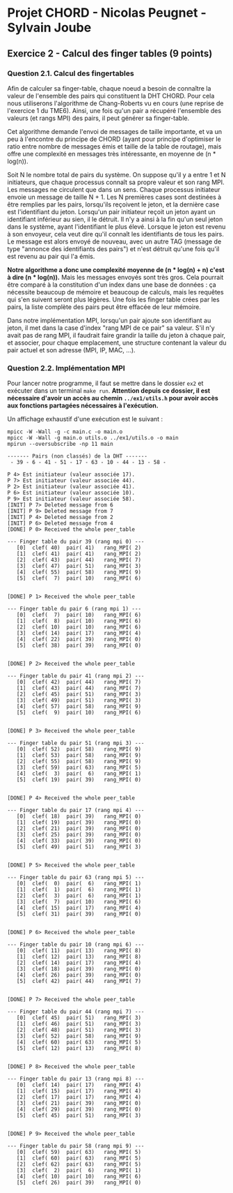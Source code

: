 # Projet CHORD - Nicolas Peugnet - Sylvain Joube

## Exercice 2 - Calcul des finger tables (9 points)

### Question 2.1. Calcul des fingertables

Afin de calculer sa finger-table, chaque noeud a besoin de connaître la valeur de l'ensemble des pairs qui constituent la DHT CHORD. Pour cela nous utiliserons l'algorithme de Chang-Roberts vu en cours (une reprise de l'exercice 1 du TME6). Ainsi, une fois qu'un pair a récupéré l'ensemble des valeurs (et rangs MPI) des pairs, il peut générer sa finger-table.  

Cet algorithme demande l'envoi de messages de taille importante, et va un peu à l'encontre du principe de CHORD (ayant pour principe d'optimiser le ratio entre nombre de messages émis et taille de la table de routage), mais offre une complexité en messages très intéressante, en moyenne de (n * log(n)).  

Soit N le nombre total de pairs du système. On suppose qu'il y a entre 1 et N initiateurs, que chaque processus connaît sa propre valeur et son rang MPI. Les messages ne circulent que dans un sens. Chaque processus initiateur envoie un message de taille N + 1. Les N premières cases sont destinées à être remplies par les pairs, lorsqu'ils reçoivent le jeton, et la dernière case est l'identifiant du jeton. Lorsqu'un pair initiateur reçoit un jeton ayant un identifiant inférieur au sien, il le détruit. Il n'y a ainsi à la fin qu'un seul jeton dans le système, ayant l'identifiant le plus élevé. Lorsque le jeton est revenu à son envoyeur, cela veut dire qu'il connaît les identifiants de tous les pairs. Le message est alors envoyé de nouveau, avec un autre TAG (message de type "annonce des identifiants des pairs") et n'est détruit qu'une fois qu'il est revenu au pair qui l'a émis.  

**Notre algorithme a donc une complexité moyenne de (n * log(n) + n) c'est à dire (n * log(n)).** Mais les messages envoyés sont très gros. Cela pourrait être comparé à la constitution d'un index dans une base de données : ça nécessite beaucoup de mémoire et beaucoup de calculs, mais les requêtes qui s'en suivent seront plus légères. Une fois les finger table crées par les pairs, la liste complète des pairs peut être effacée de leur mémoire.  

Dans notre implémentation MPI, lorsqu'un pair ajoute son identifiant au jeton, il met dans la case d'index "rang MPI de ce pair" sa valeur. S'il n'y avait pas de rang MPI, il faudrait faire grandir la taille du jeton à chaque pair, et associer, pour chaque emplacement, une structure contenant la valeur du pair actuel et son adresse (MPI, IP, MAC, ...).  



### Question 2.2. Implémentation MPI

Pour lancer notre programme, il faut se mettre dans le dossier `ex2` et exécuter dans un terminal `make run`. **Attention depuis ce dossier, il est nécessaire d'avoir un accès au chemin `../ex1/utils.h` pour avoir accès aux fonctions partagées nécessaires à l'exécution.**

Un affichage exhaustif d'une exécution est le suivant :

```
mpicc -W -Wall -g -c main.c -o main.o
mpicc -W -Wall -g main.o utils.o ../ex1/utils.o -o main
mpirun --oversubscribe -np 11 main

------- Pairs (non classés) de la DHT -------
 - 39 - 6 - 41 - 51 - 17 - 63 - 10 - 44 - 13 - 58 - 

P 4> Est initiateur (valeur associée 17).
P 7> Est initiateur (valeur associée 44).
P 2> Est initiateur (valeur associée 41).
P 6> Est initiateur (valeur associée 10).
P 9> Est initiateur (valeur associée 58).
[INIT] P 7> Deleted message from 6
[INIT] P 9> Deleted message from 7
[INIT] P 4> Deleted message from 2
[INIT] P 6> Deleted message from 4
[DONE] P 0> Received the whole peer_table

--- Finger table du pair 39 (rang mpi 0) ---
   [0]  clef( 40)  pair( 41)   rang_MPI( 2)
   [1]  clef( 41)  pair( 41)   rang_MPI( 2)
   [2]  clef( 43)  pair( 44)   rang_MPI( 7)
   [3]  clef( 47)  pair( 51)   rang_MPI( 3)
   [4]  clef( 55)  pair( 58)   rang_MPI( 9)
   [5]  clef(  7)  pair( 10)   rang_MPI( 6)


[DONE] P 1> Received the whole peer_table

--- Finger table du pair 6 (rang mpi 1) ---
   [0]  clef(  7)  pair( 10)   rang_MPI( 6)
   [1]  clef(  8)  pair( 10)   rang_MPI( 6)
   [2]  clef( 10)  pair( 10)   rang_MPI( 6)
   [3]  clef( 14)  pair( 17)   rang_MPI( 4)
   [4]  clef( 22)  pair( 39)   rang_MPI( 0)
   [5]  clef( 38)  pair( 39)   rang_MPI( 0)


[DONE] P 2> Received the whole peer_table

--- Finger table du pair 41 (rang mpi 2) ---
   [0]  clef( 42)  pair( 44)   rang_MPI( 7)
   [1]  clef( 43)  pair( 44)   rang_MPI( 7)
   [2]  clef( 45)  pair( 51)   rang_MPI( 3)
   [3]  clef( 49)  pair( 51)   rang_MPI( 3)
   [4]  clef( 57)  pair( 58)   rang_MPI( 9)
   [5]  clef(  9)  pair( 10)   rang_MPI( 6)


[DONE] P 3> Received the whole peer_table

--- Finger table du pair 51 (rang mpi 3) ---
   [0]  clef( 52)  pair( 58)   rang_MPI( 9)
   [1]  clef( 53)  pair( 58)   rang_MPI( 9)
   [2]  clef( 55)  pair( 58)   rang_MPI( 9)
   [3]  clef( 59)  pair( 63)   rang_MPI( 5)
   [4]  clef(  3)  pair(  6)   rang_MPI( 1)
   [5]  clef( 19)  pair( 39)   rang_MPI( 0)


[DONE] P 4> Received the whole peer_table

--- Finger table du pair 17 (rang mpi 4) ---
   [0]  clef( 18)  pair( 39)   rang_MPI( 0)
   [1]  clef( 19)  pair( 39)   rang_MPI( 0)
   [2]  clef( 21)  pair( 39)   rang_MPI( 0)
   [3]  clef( 25)  pair( 39)   rang_MPI( 0)
   [4]  clef( 33)  pair( 39)   rang_MPI( 0)
   [5]  clef( 49)  pair( 51)   rang_MPI( 3)


[DONE] P 5> Received the whole peer_table

--- Finger table du pair 63 (rang mpi 5) ---
   [0]  clef(  0)  pair(  6)   rang_MPI( 1)
   [1]  clef(  1)  pair(  6)   rang_MPI( 1)
   [2]  clef(  3)  pair(  6)   rang_MPI( 1)
   [3]  clef(  7)  pair( 10)   rang_MPI( 6)
   [4]  clef( 15)  pair( 17)   rang_MPI( 4)
   [5]  clef( 31)  pair( 39)   rang_MPI( 0)


[DONE] P 6> Received the whole peer_table

--- Finger table du pair 10 (rang mpi 6) ---
   [0]  clef( 11)  pair( 13)   rang_MPI( 8)
   [1]  clef( 12)  pair( 13)   rang_MPI( 8)
   [2]  clef( 14)  pair( 17)   rang_MPI( 4)
   [3]  clef( 18)  pair( 39)   rang_MPI( 0)
   [4]  clef( 26)  pair( 39)   rang_MPI( 0)
   [5]  clef( 42)  pair( 44)   rang_MPI( 7)


[DONE] P 7> Received the whole peer_table

--- Finger table du pair 44 (rang mpi 7) ---
   [0]  clef( 45)  pair( 51)   rang_MPI( 3)
   [1]  clef( 46)  pair( 51)   rang_MPI( 3)
   [2]  clef( 48)  pair( 51)   rang_MPI( 3)
   [3]  clef( 52)  pair( 58)   rang_MPI( 9)
   [4]  clef( 60)  pair( 63)   rang_MPI( 5)
   [5]  clef( 12)  pair( 13)   rang_MPI( 8)


[DONE] P 8> Received the whole peer_table

--- Finger table du pair 13 (rang mpi 8) ---
   [0]  clef( 14)  pair( 17)   rang_MPI( 4)
   [1]  clef( 15)  pair( 17)   rang_MPI( 4)
   [2]  clef( 17)  pair( 17)   rang_MPI( 4)
   [3]  clef( 21)  pair( 39)   rang_MPI( 0)
   [4]  clef( 29)  pair( 39)   rang_MPI( 0)
   [5]  clef( 45)  pair( 51)   rang_MPI( 3)


[DONE] P 9> Received the whole peer_table

--- Finger table du pair 58 (rang mpi 9) ---
   [0]  clef( 59)  pair( 63)   rang_MPI( 5)
   [1]  clef( 60)  pair( 63)   rang_MPI( 5)
   [2]  clef( 62)  pair( 63)   rang_MPI( 5)
   [3]  clef(  2)  pair(  6)   rang_MPI( 1)
   [4]  clef( 10)  pair( 10)   rang_MPI( 6)
   [5]  clef( 26)  pair( 39)   rang_MPI( 0)

```